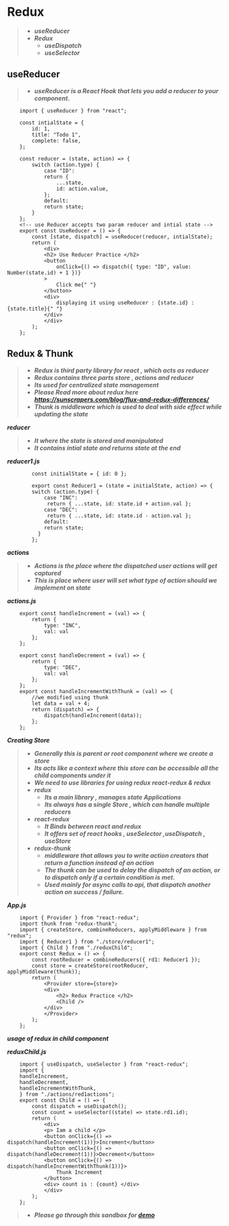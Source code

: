 # Redux

>- ***useReducer***
>- ***Redux***
>   - ***useDispatch***
>   - ***useSelector***



## useReducer
>- ***useReducer is a React Hook that lets you add a reducer to your component.***

        import { useReducer } from "react";

        const intialState = {
            id: 1,
            title: "Todo 1",
            complete: false,
        };

        const reducer = (state, action) => {
            switch (action.type) {
                case "ID":
                return {
                    ...state,
                    id: action.value,
                };
                default:
                return state;
            }
        };
        <!-- use Reducer accepts two param reducer and intial state -->
        export const UseReducer = () => {
            const [state, dispatch] = useReducer(reducer, intialState);
            return (
                <div>
                <h2> Use Reducer Practice </h2>
                <button
                    onClick={() => dispatch({ type: "ID", value: Number(state.id) + 1 })}
                >
                    Click me{" "}
                </button>
                <div>
                    displaying it using useReducer : {state.id} : {state.title}{" "}
                </div>
                </div>
            );
        };


## Redux & Thunk

>- ***Redux is third party library for react , which acts as reducer***
>- ***Redux contains three parts store , actions and reducer***
>- ***Its used for centralized state management***
>- ***Please Read more about redux here https://sunscrapers.com/blog/flux-and-redux-differences/***
>- ***Thunk is middleware which is used to deal with side effect while updating the state***


***reducer***

>- ***It where the state is stored and manipulated***
>- ***It contains intial state  and returns state at the end***

            
***reducer1.js***

            const initialState = { id: 0 };

            export const Reducer1 = (state = initialState, action) => {
            switch (action.type) {
                case "INC":
                 return { ...state, id: state.id + action.val };
                case "DEC":
                 return { ...state, id: state.id - action.val };
                default:
                return state;
              }
            };


***actions***

>- ***Actions is the place where the dispatched user actions will get captured***
>- ***This is place where user will set what type of action should we implement on state***


***actions.js***

        export const handleIncrement = (val) => {
            return {
                type: "INC",
                val: val
            };
        };

        export const handleDecrement = (val) => {
            return {
                type: "DEC",
                val: val
            };
        };
        export const handleIncrementWithThunk = (val) => {
            //we modified using thunk
            let data = val + 4;
            return (dispatch) => {
                dispatch(handleIncrement(data));
            };
        };


***Creating Store***

>- ***Generally this is parent or root component where we create a store***
>- ***Its acts like a context where this store can be accessible all the child components under it***
>- ***We need to use libraries for using redux react-redux & redux***
>- ***redux***
>   - ***Its a main library , manages state Applications***
>   - ***Its always has a single Store , which can handle multiple reducers***
>- ***react-redux***
>   - ***It Binds between react and redux***
>   - ***It offers set of react hooks , useSelector ,useDispatch , useStore***
>- ***redux-thunk***
>   - ***middleware that allows you to write action creators that return a function instead of an action***
>   - ***The thunk can be used to delay the dispatch of an action, or to dispatch only if a certain condition is met.***
>   - ***Used mainly for async calls to api, that dispatch another action on success / failure.***

***App.js***

        import { Provider } from "react-redux";
        import thunk from "redux-thunk";
        import { createStore, combineReducers, applyMiddleware } from "redux";
        import { Reducer1 } from "./store/reducer1";
        import { Child } from "./reduxChild";
        export const Redux = () => {
            const rootReducer = combineReducers({ rd1: Reducer1 });
            const store = createStore(rootReducer, applyMiddleware(thunk));
            return (
                <Provider store={store}>
                <div>
                    <h2> Redux Practice </h2>
                    <Child />
                </div>
                </Provider>
            );
        };



***usage of redux in child component***

***reduxChild.js***
        
        import { useDispatch, useSelector } from "react-redux";
        import {
        handleIncrement,
        handleDecrement,
        handleIncrementWithThunk,
        } from "./actions/red1actions";
        export const Child = () => {
            const dispatch = useDispatch();
            const count = useSelector((state) => state.rd1.id);
            return (
                <div>
                <p> Iam a child </p>
                <button onClick={() => dispatch(handleIncrement(1))}>Increment</button>
                <button onClick={() => dispatch(handleDecrement(1))}>Decrement</button>
                <button onClick={() => dispatch(handleIncrementWithThunk(1))}>
                    Thunk Increment
                </button>
                <div> count is : {count} </div>
                </div>
            );
        };

>- ***Please go through this sandbox  for [demo](https://codesandbox.io/p/sandbox/react-practice-i981uj)***
